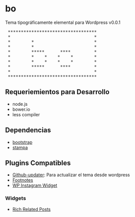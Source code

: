 bo
==

Tema tipográficamente elemental para Wordpress
v0.0.1

<pre>
 **********************************
 *                                *
 *        *                       *
 *        *                       *
 *        *****      ****         *
 *        *    *    *    *        *
 *        *    *    *    *        *
 *        *****      ****         *
 *                                *
 ********************************** 
</pre>

## Requeriemientos para Desarrollo
* node.js
* bower.io
* less compiler

## Dependencias
* [bootstrap](http://www.getbootstrap)
* [stampa](http://eadpucv.github.io/stampa)

## Plugins Compatibles
* [Github-updater](https://github.com/afragen/github-updater/tree/master): Para actualizar el tema desde wordpress
* [Footnotes](http://www.elvery.net/drzax/more-things/wordpress-footnotes-plugin/)
* [WP Instagram Widget](https://github.com/cftp/wp-instagram-widget)

### Widgets
* [Rich Related Posts](http://www.splicelicio.us/rich-related-posts-wordpress-plugin)